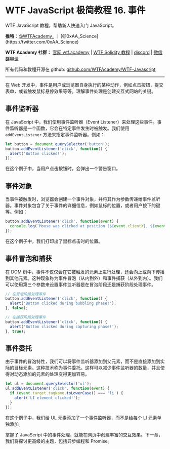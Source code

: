 # WTF JavaScript 极简教程 16. 事件

WTF JavaScript 教程，帮助新人快速入门 JavaScript。

**推特**：[@WTFAcademy_](https://twitter.com/WTFAcademy_) ｜ [@0xAA_Science](https://twitter.com/0xAA_Science)

**WTF Academy 社群：** [官网 wtf.academy](https://wtf.academy/) | [WTF Solidity 教程](https://github.com/AmazingAng/WTFSolidity) | [discord](https://discord.wtf.academy/) | [微信群申请](https://docs.google.com/forms/d/e/1FAIpQLSe4KGT8Sh6sJ7hedQRuIYirOoZK_85miz3dw7vA1-YjodgJ-A/viewform?usp=sf_link)

所有代码和教程开源在 github: [github.com/WTFAcademy/WTF-Javascript](https://github.com/WTFAcademy/WTF-Javascript)

---

在 Web 开发中，事件是用户或浏览器自身执行的某种动作，例如点击按钮，提交表单，或者触发鼠标悬停效果等等。理解事件处理是创建交互式网站的关键。

## 事件监听器

在 JavaScript 中，我们使用事件监听器（Event Listener）来处理这些事件。事件监听器是一个函数，它会在特定事件发生时被触发。我们使用 `addEventListener` 方法来指定事件监听器。例如：

```javascript
let button = document.querySelector('button');
button.addEventListener('click', function() {
  alert('Button clicked!');
});
```

在这个例子中，当用户点击按钮时，会弹出一个警告窗口。

## 事件对象

当事件被触发时，浏览器会创建一个事件对象，并将其作为参数传递给事件监听器。事件对象包含了关于事件的详细信息，例如鼠标的位置，或者用户按下的键等。例如：

```javascript
button.addEventListener('click', function(event) {
  console.log(`Mouse was clicked at position (${event.clientX}, ${event.clientY})`);
});
```

在这个例子中，我们打印出了鼠标点击时的位置。

## 事件冒泡和捕获

在 DOM 树中，事件不仅仅会在它被触发的元素上进行处理，还会向上或向下传播到其他元素。这种现象称为事件冒泡（从内到外）和事件捕获（从外到内）。我们可以使用第三个参数来设置事件监听器是在冒泡阶段还是捕获阶段处理事件。

```javascript
// 在冒泡阶段处理事件
button.addEventListener('click', function() {
  alert('Button clicked during bubbling phase!');
}, false);

// 在捕获阶段处理事件
button.addEventListener('click', function() {
  alert('Button clicked during capturing phase!');
}, true);
```

## 事件委托

由于事件的冒泡特性，我们可以将事件监听器添加到父元素，而不是直接添加到实际的目标元素。这种技术称为事件委托。这样可以减少事件监听器的数量，并且使得对动态添加的元素的处理变得更加容易。

```javascript
let ul = document.querySelector('ul');
ul.addEventListener('click', function(event) {
  if (event.target.tagName.toLowerCase() === 'li') {
    alert('LI element clicked!');
  }
});
```

在这个例子中，我们给 UL 元素添加了一个事件监听器，而不是给每个 LI 元素单独添加。

掌握了 JavaScript 中的事件处理，就能在网页中创建丰富的交互效果。下一章，我们将探讨更高级的主题，包括异步编程和 Promise。